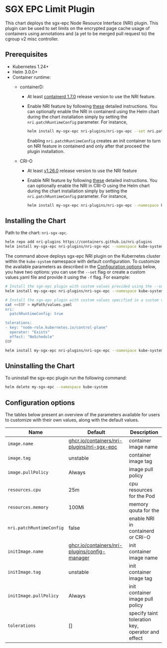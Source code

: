 # SGX EPC Limit Plugin

This chart deploys the sgx-epc Node Resource Interface (NRI) plugin. This plugin
can be used to set limits on the encrypted page cache usage of containers using
annotations and (a yet to be merged pull request to) the cgroup v2 misc controller.

## Prerequisites

- Kubernetes 1.24+
- Helm 3.0.0+
- Container runtime:
  - containerD:
    - At least [containerd 1.7.0](https://github.com/containerd/containerd/releases/tag/v1.7.0)
      release version to use the NRI feature.

    - Enable NRI feature by following
      [these](https://github.com/containerd/containerd/blob/main/docs/NRI.md#enabling-nri-support-in-containerd)
      detailed instructions. You can optionally enable the NRI in containerd
      using the Helm chart during the chart installation simply by setting the
      `nri.patchRuntimeConfig` parameter. For instance,

      ```sh
      helm install my-sgx-epc nri-plugins/nri-sgx-epc --set nri.patchRuntimeConfig=true --namespace kube-system
      ```

      Enabling `nri.patchRuntimeConfig` creates an init container to turn on
      NRI feature in containerd and only after that proceed the plugin
      installation.

  - CRI-O
    - At least [v1.26.0](https://github.com/cri-o/cri-o/releases/tag/v1.26.0)
      release version to use the NRI feature
    - Enable NRI feature by following
      [these](https://github.com/cri-o/cri-o/blob/main/docs/crio.conf.5.md#crionri-table)
      detailed instructions.  You can optionally enable the NRI in CRI-O using
      the Helm chart during the chart installation simply by setting the
      `nri.patchRuntimeConfig` parameter. For instance,

      ```sh
      helm install my-sgx-epc nri-plugins/nri-sgx-epc --namespace kube-system --set nri.patchRuntimeConfig=true
      ```

## Installing the Chart

Path to the chart: `nri-sgx-epc`.

```sh
helm repo add nri-plugins https://containers.github.io/nri-plugins
helm install my-sgx-epc nri-plugins/nri-sgx-epc --namespace kube-system
```

The command above deploys sgx-epc NRI plugin on the Kubernetes cluster within
the `kube-system` namespace with default configuration. To customize the
available parameters as described in the [Configuration options](#configuration-options)
below, you have two options: you can use the `--set` flag or create a custom
values.yaml file and provide it using the `-f` flag. For example:

```sh
# Install the sgx-epc plugin with custom values provided using the --set option
helm install my-sgx-epc nri-plugins/nri-sgx-epc --namespace kube-system --set nri.patchRuntimeConfig=true
```

```sh
# Install the sgx-epc plugin with custom values specified in a custom values.yaml file
cat <<EOF > myPath/values.yaml
nri:
  patchRuntimeConfig: true

tolerations:
- key: "node-role.kubernetes.io/control-plane"
  operator: "Exists"
  effect: "NoSchedule"
EOF

helm install my-sgx-epc nri-plugins/nri-sgx-epc --namespace kube-system -f myPath/values.yaml
```

## Uninstalling the Chart

To uninstall the sgx-epc plugin run the following command:

```sh
helm delete my-sgx-epc --namespace kube-system
```

## Configuration options

The tables below present an overview of the parameters available for users to
customize with their own values, along with the default values.

| Name                     | Default                                                                                                                       | Description                                          |
| ------------------------ | ----------------------------------------------------------------------------------------------------------------------------- | ---------------------------------------------------- |
| `image.name`             | [ghcr.io/containers/nri-plugins/nri-sgx-epc](https://ghcr.io/containers/nri-plugins/nri-sgx-epc)                                | container image name                                 |
| `image.tag`              | unstable                                                                                                                      | container image tag                                  |
| `image.pullPolicy`       | Always                                                                                                                        | image pull policy                                    |
| `resources.cpu`          | 25m                                                                                                                           | cpu resources for the Pod                            |
| `resources.memory`       | 100Mi                                                                                                                         | memory qouta for the                                 |
| `nri.patchRuntimeConfig` | false                                                                                                                         | enable NRI in containerd or CRI-O                    |
| `initImage.name`         | [ghcr.io/containers/nri-plugins/config-manager](https://ghcr.io/containers/nri-plugins/config-manager)                                | init container image name                            |
| `initImage.tag`          | unstable                                                                                                                      | init container image tag                             |
| `initImage.pullPolicy`   | Always                                                                                                                        | init container image pull policy                     |
| `tolerations`            | []                                                                                                                            | specify taint toleration key, operator and effect    |
